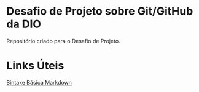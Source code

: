 # Desafio de Projeto sobre Git/GitHub da DIO
Repositório criado para o Desafio de Projeto.

# Links Úteis
[Sintaxe Básica Markdown](https://www.markdownguide.org/basic-syntax/)
